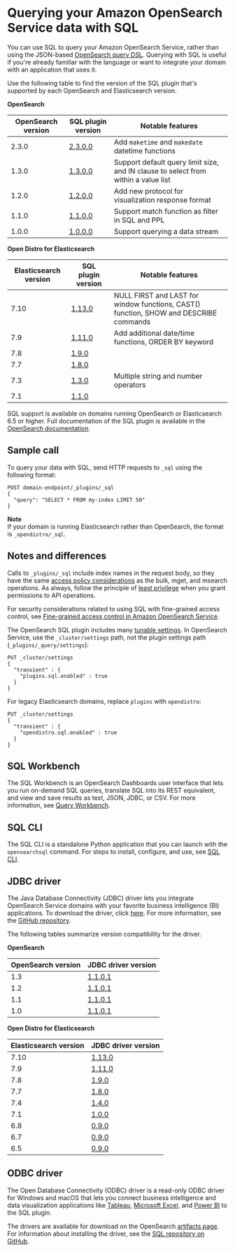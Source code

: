 # Querying your Amazon OpenSearch Service data with SQL<a name="sql-support"></a>

You can use SQL to query your Amazon OpenSearch Service, rather than using the JSON\-based [OpenSearch query DSL](https://opensearch.org/docs/opensearch/query-dsl/full-text/)\. Querying with SQL is useful if you're already familiar with the language or want to integrate your domain with an application that uses it\.

Use the following table to find the version of the SQL plugin that's supported by each OpenSearch and Elasticsearch version\.


**OpenSearch**  

| OpenSearch version | SQL plugin version | Notable features | 
| --- | --- | --- | 
| 2\.3\.0 | [2\.3\.0\.0](https://github.com/opensearch-project/sql/releases/tag/2.3.0.0) |  Add `maketime` and `makedate` datetime functions  | 
| 1\.3\.0 | [1\.3\.0\.0](https://github.com/opensearch-project/sql/releases/tag/1.3.0.0) |  Support default query limit size, and IN clause to select from within a value list  | 
| 1\.2\.0 | [1\.2\.0\.0](https://github.com/opensearch-project/sql/releases/tag/1.2.0.0) |  Add new protocol for visualization response format  | 
|  1\.1\.0  | [1\.1\.0\.0](https://github.com/opensearch-project/sql/releases/tag/1.1.0.0) |  Support match function as filter in SQL and PPL  | 
| 1\.0\.0 | [1\.0\.0\.0](https://github.com/opensearch-project/sql/releases/tag/1.0.0.0) | Support querying a data stream | 


**Open Distro for Elasticsearch**  

| Elasticsearch version | SQL plugin version | Notable features | 
| --- | --- | --- | 
| 7\.10 | [1\.13\.0](https://github.com/opendistro-for-elasticsearch/sql/releases/tag/v1.13.0.0) | NULL FIRST and LAST for window functions, CAST\(\) function, SHOW and DESCRIBE commands | 
| 7\.9 | [1\.11\.0](https://github.com/opendistro-for-elasticsearch/sql/releases/tag/v1.11.0.0) | Add additional date/time functions, ORDER BY keyword | 
| 7\.8 | [1\.9\.0](https://github.com/opendistro-for-elasticsearch/sql/releases/tag/v1.9.0.0) |  | 
| 7\.7 | [1\.8\.0](https://github.com/opendistro-for-elasticsearch/sql/releases/tag/v1.8.0.0) |  | 
|  7\.3  | [1\.3\.0](https://github.com/opendistro-for-elasticsearch/sql/releases/tag/v1.3.0.0) | Multiple string and number operators | 
| 7\.1 | [1\.1\.0](https://github.com/opendistro-for-elasticsearch/sql/releases/tag/v1.1.0.0) |  | 

SQL support is available on domains running OpenSearch or Elasticsearch 6\.5 or higher\. Full documentation of the SQL plugin is available in the [OpenSearch documentation](https://opensearch.org/docs/search-plugins/sql/index/)\.

## Sample call<a name="sql-sample"></a>

To query your data with SQL, send HTTP requests to `_sql` using the following format:

```
POST domain-endpoint/_plugins/_sql
{
  "query": "SELECT * FROM my-index LIMIT 50"
}
```

**Note**  
If your domain is running Elasticsearch rather than OpenSearch, the format is `_opendistro/_sql`\.

## Notes and differences<a name="sql-diff"></a>

Calls to `_plugins/_sql` include index names in the request body, so they have the same [access policy considerations](ac.md#ac-advanced) as the bulk, mget, and msearch operations\. As always, follow the principle of [least privilege](https://docs.aws.amazon.com/IAM/latest/UserGuide/best-practices.html#grant-least-privilege) when you grant permissions to API operations\.

For security considerations related to using SQL with fine\-grained access control, see [Fine\-grained access control in Amazon OpenSearch Service](fgac.md)\.

The OpenSearch SQL plugin includes many [tunable settings](https://opensearch.org/docs/search-plugins/sql/settings/)\. In OpenSearch Service, use the `_cluster/settings` path, not the plugin settings path \(`_plugins/_query/settings`\):

```
PUT _cluster/settings
{
  "transient" : {
    "plugins.sql.enabled" : true
  }
}
```

For legacy Elasticsearch domains, replace `plugins` with `opendistro`:

```
PUT _cluster/settings
{
  "transient" : {
    "opendistro.sql.enabled" : true
  }
}
```

## SQL Workbench<a name="workbench"></a>

The SQL Workbench is an OpenSearch Dashboards user interface that lets you run on\-demand SQL queries, translate SQL into its REST equivalent, and view and save results as text, JSON, JDBC, or CSV\. For more information, see [Query Workbench](https://opensearch.org/docs/search-plugins/sql/workbench/)\.

## SQL CLI<a name="cli"></a>

The SQL CLI is a standalone Python application that you can launch with the `opensearchsql` command\. For steps to install, configure, and use, see [SQL CLI](https://opensearch.org/docs/search-plugins/sql/cli/)\.

## JDBC driver<a name="jdbc-driver"></a>

The Java Database Connectivity \(JDBC\) driver lets you integrate OpenSearch Service domains with your favorite business intelligence \(BI\) applications\. To download the driver, click [here](https://artifacts.opensearch.org/opensearch-clients/jdbc/opensearch-sql-jdbc-1.1.0.1.jar)\. For more information, see the [GitHub repository](https://github.com/opensearch-project/sql/tree/main/sql-jdbc)\.

The following tables summarize version compatibility for the driver\.


**OpenSearch**  

| OpenSearch version | JDBC driver version | 
| --- | --- | 
| 1\.3 | [1\.1\.0\.1](https://artifacts.opensearch.org/opensearch-clients/jdbc/opensearch-sql-jdbc-1.1.0.1.jar) | 
| 1\.2 | [1\.1\.0\.1](https://artifacts.opensearch.org/opensearch-clients/jdbc/opensearch-sql-jdbc-1.1.0.1.jar) | 
| 1\.1 | [1\.1\.0\.1](https://artifacts.opensearch.org/opensearch-clients/jdbc/opensearch-sql-jdbc-1.1.0.1.jar) | 
| 1\.0 | [1\.1\.0\.1](https://artifacts.opensearch.org/opensearch-clients/jdbc/opensearch-sql-jdbc-1.1.0.1.jar) | 


**Open Distro for Elasticsearch**  

| Elasticsearch version | JDBC driver version | 
| --- | --- | 
| 7\.10 | [1\.13\.0](https://d3g5vo6xdbdb9a.cloudfront.net/downloads/elasticsearch-clients/opendistro-sql-jdbc/opendistro-sql-jdbc-1.13.0.0.jar) | 
| 7\.9 | [1\.11\.0](https://d3g5vo6xdbdb9a.cloudfront.net/downloads/elasticsearch-clients/opendistro-sql-jdbc/opendistro-sql-jdbc-1.11.0.0.jar) | 
| 7\.8 | [1\.9\.0](https://d3g5vo6xdbdb9a.cloudfront.net/downloads/elasticsearch-clients/opendistro-sql-jdbc/opendistro-sql-jdbc-1.9.0.0.jar) | 
| 7\.7 | [1\.8\.0](https://d3g5vo6xdbdb9a.cloudfront.net/downloads/elasticsearch-clients/opendistro-sql-jdbc/opendistro-sql-jdbc-1.8.0.0.jar) | 
| 7\.4 | [1\.4\.0](https://d3g5vo6xdbdb9a.cloudfront.net/downloads/elasticsearch-clients/opendistro-sql-jdbc/opendistro-sql-jdbc-1.4.0.0.jar) | 
| 7\.1 | [1\.0\.0](https://d3g5vo6xdbdb9a.cloudfront.net/downloads/elasticsearch-clients/opendistro-sql-jdbc/opendistro-sql-jdbc-1.0.0.0.jar) | 
| 6\.8 | [0\.9\.0](https://d3g5vo6xdbdb9a.cloudfront.net/downloads/elasticsearch-clients/opendistro-sql-jdbc/opendistro-sql-jdbc-0.9.0.0.jar) | 
| 6\.7 | [0\.9\.0](https://d3g5vo6xdbdb9a.cloudfront.net/downloads/elasticsearch-clients/opendistro-sql-jdbc/opendistro-sql-jdbc-0.9.0.0.jar) | 
| 6\.5 | [0\.9\.0](https://d3g5vo6xdbdb9a.cloudfront.net/downloads/elasticsearch-clients/opendistro-sql-jdbc/opendistro-sql-jdbc-0.9.0.0.jar) | 

## ODBC driver<a name="odbc"></a>

The Open Database Connectivity \(ODBC\) driver is a read\-only ODBC driver for Windows and macOS that lets you connect business intelligence and data visualization applications like [Tableau](https://github.com/opensearch-project/sql/blob/main/sql-odbc/docs/user/tableau_support.md), [Microsoft Excel](https://github.com/opensearch-project/sql/blob/main/sql-odbc/docs/user/microsoft_excel_support.md), and [Power BI](https://github.com/opensearch-project/sql/blob/main/sql-odbc/docs/user/power_bi_support.md) to the SQL plugin\.

The drivers are available for download on the OpenSearch [artifacts page](https://github.com/opensearch-project/sql/blob/main/sql-odbc/docs/user/tableau_support.md)\. For information about installing the driver, see the [SQL repository on GitHub](https://github.com/opensearch-project/sql/tree/main/sql-odbc)\.
